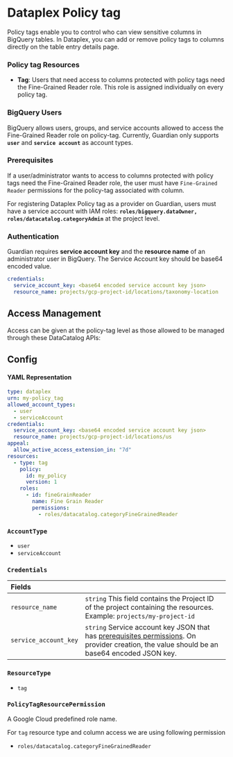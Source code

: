 # Dataplex Policy tag

Policy tags enable you to control who can view sensitive columns in BigQuery tables. In Dataplex, you can add or remove policy tags to columns directly on the table entry details page.

### Policy tag Resources

- **Tag**: Users that need access to columns protected with policy tags need the Fine-Grained Reader role. This role is assigned individually on every policy tag.

### BigQuery Users

BigQuery allows users, groups, and service accounts allowed to access the Fine-Grained Reader role on policy-tag. Currently, Guardian only supports **`user`** and **`service account`** as account types.

### Prerequisites

If a user/administrator wants to access to columns protected with policy tags need the Fine-Grained Reader role, the user must have `Fine-Grained Reader` permissions for the policy-tag associated with column.

For registering Dataplex Policy tag as a provider on Guardian, users must have a service account with IAM roles: **`roles/bigquery.dataOwner, roles/datacatalog.categoryAdmin`** at the project level.


### Authentication

Guardian requires **service account key** and the **resource name** of an administrator user in BigQuery. The Service Account key should be base64 encoded value.

```yaml
credentials:
  service_account_key: <base64 encoded service account key json>
  resource_name: projects/gcp-project-id/locations/taxonomy-location
```


## Access Management

Access can be given at the policy-tag level as those allowed to be managed through these DataCatalog APIs:

## Config

#### YAML Representation

```yaml
type: dataplex
urn: my-policy_tag
allowed_account_types:
  - user
  - serviceAccount
credentials:
  service_account_key: <base64 encoded service account key json>
  resource_name: projects/gcp-project-id/locations/us
appeal:
  allow_active_access_extension_in: "7d"
resources:
  - type: tag
    policy:
      id: my_policy
      version: 1
    roles:
      - id: fineGrainReader
        name: Fine Grain Reader
        permissions:
          - roles/datacatalog.categoryFineGrainedReader
```

### `AccountType`

- `user`
- `serviceAccount`

### `Credentials`

| Fields | |
| :--- | :--- |
| `resource_name` | `string` This field contains the Project ID of the project containing the resources.<br/> Example: `projects/my-project-id` |
| `service_account_key` | `string` Service account key JSON that has [prerequisites permissions](#prerequisites). On provider creation, the value should be an base64 encoded JSON key. |

### `ResourceType`

- `tag`

### `PolicyTagResourcePermission`

A Google Cloud predefined role name. 

For `tag` resource type and column access we are using following permission
- `roles/datacatalog.categoryFineGrainedReader`